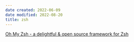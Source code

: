 ```yaml
---
date created: 2022-06-09
date modified: 2022-08-20
title: zsh
---
```


[Oh My Zsh - a delightful & open source framework for Zsh](https://ohmyz.sh/)
